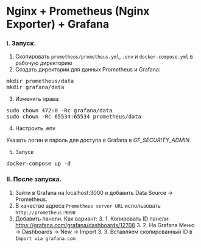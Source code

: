 # Nginx + Prometheus (Nginx Exporter) + Grafana

### I. Запуск.
1. Скопировать `prometheus/prometheus.yml`, `.env` и `docker-compose.yml` в рабочую директорию
2. Создать директории для данных Prometheus и Grafana:
<pre>mkdir prometheus/data
mkdir grafana/data</pre>
3. Изменить права:
<pre>
sudo chown 472:0 -Rc grafana/data
sudo chown -Rc 65534:65534 prometheus/data
</pre>
4. Настроить .env 

Указать логин и пароль для доступа в Grafana в <i>GF_SECURITY_ADMIN</i>. 

5. Запуск
<pre>
docker-compose up -d
</pre>

### II. После запуска.
1. Зайти в Grafana на localhost:3000 и добавить Data Source -> Prometheus. 
2. В качестве адреса `Prometheus server URL` использовать `http://prometheus:9090` 
3. Добавить панели. Как вариант:
    3. 1. Копировать ID панели: https://grafana.com/grafana/dashboards/12708
    3. 2. На Grafana Меню -> Dashboards -> New -> Import
    3. 3. Вставляем скопированный ID в `Import via grafana.com` 

